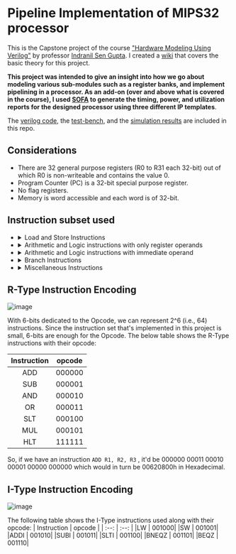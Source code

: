 # Pipeline Implementation of MIPS32 processor
This is the Capstone project of the course ["Hardware Modeling Using Verilog"](https://onlinecourses.nptel.ac.in/noc21_cs60/preview) by professor [Indranil Sen Gupta](http://www.facweb.iitkgp.ac.in/~isg/). I created a [wiki](https://github.com/stativeboss/MIPS32/wiki) that covers the basic theory for this project.

**This project was intended to give an insight into how we go about modeling various sub-modules such as a register banks, and implement pipelining in a processor. As an add-on (over and above what is covered in the course), I used [SOFA](https://github.com/lnis-uofu/SOFA) to generate the timing, power, and utilization reports for the designed processor using three different IP templates**. 


The [verilog code](https://github.com/stativeboss/MIPS32/blob/main/RTL/mips.v), the [test-bench](https://github.com/stativeboss/MIPS32/blob/main/RTL/mips_tb.v), and the [simulation results](https://github.com/stativeboss/MIPS32/tree/main/results) are included in this repo.

## Considerations
- There are 32 general purpose registers (R0 to R31 each 32-bit) out of which R0 is non-writeable and contains the value 0.
- Program Counter (PC) is a 32-bit special purpose register.
- No flag registers.
- Memory is word accessible and each word is of 32-bit.

## Instruction subset used
 * <details>
      <summary>Load and Store Instructions</summary>
  
      - LW R1, 20(R2) // Add 20 to the data in R2. The result is taken as an address and the data present in that memory address is stored in R1.
      - SW R1, -3(R2) // Mem [R2-3] = R1 meaning 3 is subtracted from the value in R2 and the content in R1 is stored in that memory address. 
      </details>
      
 * <details>
      <summary>Arithmetic and Logic instructions with only register operands</summary>
  
      - ADD R1, R2, R3 // Add data in R2 and R3 and store the result in R1
      - SUB R1, R2, R3 // Subtract the data in R3 from the data in R2 and store the result in R1
      - MUL R1, R2, R3 // Multiply the data in R2 and R3 and store the result in R1
      - AND R1, R2, R3 // Perform bit-wise AND operation of the data in R2 and R3 and store the result in R1
      - OR R1, R2, R3 // Perform bit-wise OR operation of the data in R2 and R3 and store the result in R1
      - SLT R1, R2, R3 // If the data in R2 is less than the data in R3, set R1 else R1 = 0
      </details>
      
 * <details>
      <summary>Arithmetic and Logic instructions with immediate operand</summary>
  
      - ADDI R1, R2, 2 // Add data in R2 and 2, and store the result in R1
      - SUBI R1, R2, 3 // Subtract 3 from the data in R2, and store the result in R1
      - SLTI R1, R2, 4 // If the data in R2 is less than 4, set R1 else R1 = 0
      </details>
 
 * <details>
      <summary>Branch Instructions</summary>
  
      - BEQZ R1, LABEL // Branch to LABEL if data in R1 is 0
      - BNEQZ R1, LABEL // Branch to LABEL if data in R1 is not 0
      </details>

 * <details>
      <summary>Miscellaneous Instructions</summary>
  
      - HLT // Halt
      </details>
      

## R-Type Instruction Encoding

![image](https://user-images.githubusercontent.com/14873110/172476834-9a5d6750-e088-4ef3-ade8-00d84c7a7943.png)

With 6-bits dedicated to the Opcode, we can represent 2^6 (i.e., 64) instructions. Since the instruction set that's implemented in this project is small, 6-bits are enough for the Opcode. The below table shows the R-Type instructions with their opcode:

     
| Instruction | opcode |
| :--: | :--: |
|ADD | 000000|
|SUB | 000001|
|AND | 000010|
|OR  | 000011|
|SLT | 000100|
|MUL | 000101|
|HLT | 111111|

So, if we have an instruction ```ADD R1, R2, R3``` , it'd be 000000 00011 00010 00001 00000 000000 which would in turn be 00620800h in Hexadecimal.

## I-Type Instruction Encoding

![image](https://user-images.githubusercontent.com/14873110/172482737-b29e2751-5d5e-4330-94cb-a3ac698d6eb5.png)

The following table shows the I-Type instructions used along with their opcode:
| Instruction | opcode |
| :--: | :--: |
|LW | 001000|
|SW | 001001|
|ADDI | 001010|
|SUBI | 001011|
|SLTI | 001100|
|BNEQZ | 001101|
|BEQZ | 001110|

